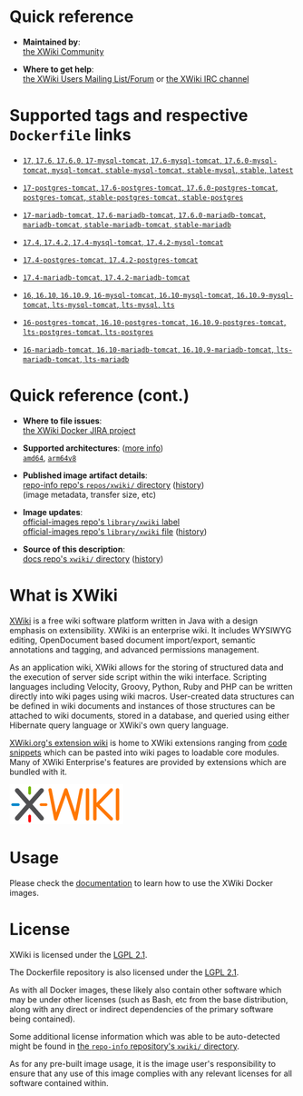 <!--

********************************************************************************

WARNING:

    DO NOT EDIT "xwiki/README.md"

    IT IS AUTO-GENERATED

    (from the other files in "xwiki/" combined with a set of templates)

********************************************************************************

-->

# Quick reference

-	**Maintained by**:  
	[the XWiki Community](https://github.com/xwiki-contrib/docker-xwiki)

-	**Where to get help**:  
	[the XWiki Users Mailing List/Forum](http://dev.xwiki.org/xwiki/bin/view/Community/MailingLists) or [the XWiki IRC channel](http://dev.xwiki.org/xwiki/bin/view/Community/IRC)

# Supported tags and respective `Dockerfile` links

-	[`17`, `17.6`, `17.6.0`, `17-mysql-tomcat`, `17.6-mysql-tomcat`, `17.6.0-mysql-tomcat`, `mysql-tomcat`, `stable-mysql-tomcat`, `stable-mysql`, `stable`, `latest`](https://github.com/xwiki-contrib/docker-xwiki/blob/86822213c6df9f780302fb62c6d5320ce202bd82/17/mysql-tomcat/Dockerfile)

-	[`17-postgres-tomcat`, `17.6-postgres-tomcat`, `17.6.0-postgres-tomcat`, `postgres-tomcat`, `stable-postgres-tomcat`, `stable-postgres`](https://github.com/xwiki-contrib/docker-xwiki/blob/86822213c6df9f780302fb62c6d5320ce202bd82/17/postgres-tomcat/Dockerfile)

-	[`17-mariadb-tomcat`, `17.6-mariadb-tomcat`, `17.6.0-mariadb-tomcat`, `mariadb-tomcat`, `stable-mariadb-tomcat`, `stable-mariadb`](https://github.com/xwiki-contrib/docker-xwiki/blob/86822213c6df9f780302fb62c6d5320ce202bd82/17/mariadb-tomcat/Dockerfile)

-	[`17.4`, `17.4.2`, `17.4-mysql-tomcat`, `17.4.2-mysql-tomcat`](https://github.com/xwiki-contrib/docker-xwiki/blob/26aac747da65d11d2d238a91fc17c0f00c3f8807/17.4/mysql-tomcat/Dockerfile)

-	[`17.4-postgres-tomcat`, `17.4.2-postgres-tomcat`](https://github.com/xwiki-contrib/docker-xwiki/blob/26aac747da65d11d2d238a91fc17c0f00c3f8807/17.4/postgres-tomcat/Dockerfile)

-	[`17.4-mariadb-tomcat`, `17.4.2-mariadb-tomcat`](https://github.com/xwiki-contrib/docker-xwiki/blob/26aac747da65d11d2d238a91fc17c0f00c3f8807/17.4/mariadb-tomcat/Dockerfile)

-	[`16`, `16.10`, `16.10.9`, `16-mysql-tomcat`, `16.10-mysql-tomcat`, `16.10.9-mysql-tomcat`, `lts-mysql-tomcat`, `lts-mysql`, `lts`](https://github.com/xwiki-contrib/docker-xwiki/blob/6a1adf447819ae22156427e3468d1820110cdfb5/16/mysql-tomcat/Dockerfile)

-	[`16-postgres-tomcat`, `16.10-postgres-tomcat`, `16.10.9-postgres-tomcat`, `lts-postgres-tomcat`, `lts-postgres`](https://github.com/xwiki-contrib/docker-xwiki/blob/6a1adf447819ae22156427e3468d1820110cdfb5/16/postgres-tomcat/Dockerfile)

-	[`16-mariadb-tomcat`, `16.10-mariadb-tomcat`, `16.10.9-mariadb-tomcat`, `lts-mariadb-tomcat`, `lts-mariadb`](https://github.com/xwiki-contrib/docker-xwiki/blob/6a1adf447819ae22156427e3468d1820110cdfb5/16/mariadb-tomcat/Dockerfile)

# Quick reference (cont.)

-	**Where to file issues**:  
	[the XWiki Docker JIRA project](http://jira.xwiki.org/browse/XDOCKER)

-	**Supported architectures**: ([more info](https://github.com/docker-library/official-images#architectures-other-than-amd64))  
	[`amd64`](https://hub.docker.com/r/amd64/xwiki/), [`arm64v8`](https://hub.docker.com/r/arm64v8/xwiki/)

-	**Published image artifact details**:  
	[repo-info repo's `repos/xwiki/` directory](https://github.com/docker-library/repo-info/blob/master/repos/xwiki) ([history](https://github.com/docker-library/repo-info/commits/master/repos/xwiki))  
	(image metadata, transfer size, etc)

-	**Image updates**:  
	[official-images repo's `library/xwiki` label](https://github.com/docker-library/official-images/issues?q=label%3Alibrary%2Fxwiki)  
	[official-images repo's `library/xwiki` file](https://github.com/docker-library/official-images/blob/master/library/xwiki) ([history](https://github.com/docker-library/official-images/commits/master/library/xwiki))

-	**Source of this description**:  
	[docs repo's `xwiki/` directory](https://github.com/docker-library/docs/tree/master/xwiki) ([history](https://github.com/docker-library/docs/commits/master/xwiki))

# What is XWiki

[XWiki](http://xwiki.org) is a free wiki software platform written in Java with a design emphasis on extensibility. XWiki is an enterprise wiki. It includes WYSIWYG editing, OpenDocument based document import/export, semantic annotations and tagging, and advanced permissions management.

As an application wiki, XWiki allows for the storing of structured data and the execution of server side script within the wiki interface. Scripting languages including Velocity, Groovy, Python, Ruby and PHP can be written directly into wiki pages using wiki macros. User-created data structures can be defined in wiki documents and instances of those structures can be attached to wiki documents, stored in a database, and queried using either Hibernate query language or XWiki's own query language.

[XWiki.org's extension wiki](http://extensions.xwiki.org) is home to XWiki extensions ranging from [code snippets](http://snippets.xwiki.org) which can be pasted into wiki pages to loadable core modules. Many of XWiki Enterprise's features are provided by extensions which are bundled with it.

![logo](https://raw.githubusercontent.com/docker-library/docs/6fb07a8dacbad5cc548b87e4c267823a4aa98660/xwiki/logo.png)

# Usage

Please check the [documentation](https://github.com/xwiki-contrib/docker-xwiki/blob/master/README.md) to learn how to use the XWiki Docker images.

# License

XWiki is licensed under the [LGPL 2.1](https://github.com/xwiki-contrib/docker-xwiki/blob/master/LICENSE).

The Dockerfile repository is also licensed under the [LGPL 2.1](https://github.com/xwiki-contrib/docker-xwiki/blob/master/LICENSE).

As with all Docker images, these likely also contain other software which may be under other licenses (such as Bash, etc from the base distribution, along with any direct or indirect dependencies of the primary software being contained).

Some additional license information which was able to be auto-detected might be found in [the `repo-info` repository's `xwiki/` directory](https://github.com/docker-library/repo-info/tree/master/repos/xwiki).

As for any pre-built image usage, it is the image user's responsibility to ensure that any use of this image complies with any relevant licenses for all software contained within.
